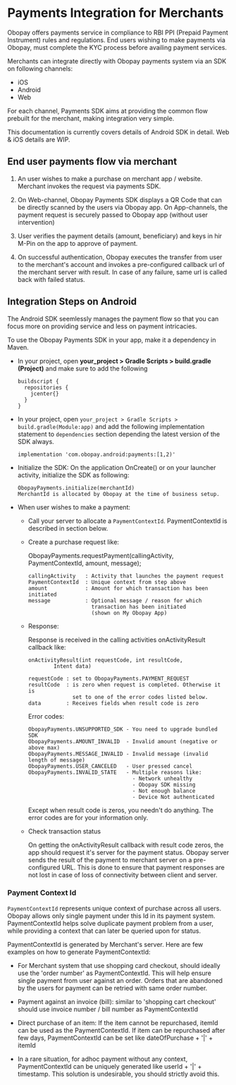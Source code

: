 # Payments Integration for Merchants

Obopay offers payments service in compliance to RBI PPI (Prepaid Payment Instrument) rules and regulations. End users wishing to make payments via Obopay, must complete the KYC process before availing payment services. 

Merchants can integrate directly with Obopay payments system via an SDK on following channels:

- iOS
- Android
- Web 

For each channel, Payments SDK aims at providing the common flow prebuilt for the merchant, making integration very simple. 

This documentation is currently covers details of Android SDK in detail. Web & iOS details are WIP.

## End user payments flow via merchant

1) An user wishes to make a purchase on merchant app / website. Merchant invokes the request via payments SDK. 

2) On Web-channel, Obopay Payments SDK displays a QR Code that can be directly scanned by the users via Obopay app. On App-channels, the payment request is securely passed to Obopay app (without user intervention)

3) User verifies the payment details (amount, beneficiary) and keys in hir M-Pin on the app to approve of payment.

4) On successful authentication, Obopay executes the transfer from user to the merchant's account and invokes a pre-configured callback url of the merchant server with result. In case of any failure, same url is called back with failed status.


## Integration Steps on Android

The Android SDK seemlessly manages the payment flow so that you can focus more on providing service and less on payment intricacies.

To use the Obopay Payments SDK in your app, make it a dependency in Maven.

- In your project, open **your_project > Gradle Scripts > build.gradle (Project)** and make sure to add the following  

      buildscript {
        repositories {
          jcenter{}
        }
      }

- In your project, open `your_project > Gradle Scripts > build.gradle(Module:app)` and add the following implementation statement to `dependencies` section depending the latest version of the SDK always.

      implementation 'com.obopay.android:payments:[1,2)'

- Initialize the SDK: On the application OnCreate() or on your launcher activity, initialize the SDK as following:

      ObopayPayments.initialize(merchantId)
      MerchantId is allocated by Obopay at the time of business setup.

- When user wishes to make a payment:

  - Call your server to allocate a `PaymentContextId`. PaymentContextId is described in section below.
  
  - Create a purchase request like:

    ObopayPayments.requestPayment(callingActivity, PaymentContextId, amount, message);

        callingActivity   : Activity that launches the payment request
        PaymentContextId  : Unique context from step above
        amount            : Amount for which transaction has been initiated 
        message           : Optional message / reason for which 
                            transaction has been initiated 
                            (shown on My Obopay App)

  - Response:

    Response is received in the calling activities onActivityResult callback like:

        onActivityResult(int requestCode, int resultCode,
                Intent data)

        requestCode : set to ObopayPayments.PAYMENT_REQUEST
        resultCode  : is zero when request is completed. Otherwise it is 
                      set to one of the error codes listed below.
        data        : Receives fields when result code is zero

    Error codes:

        ObopayPayments.UNSUPPORTED_SDK - You need to upgrade bundled SDK
        ObopayPayments.AMOUNT_INVALID  - Invalid amount (negative or above max)
        ObopayPayments.MESSAGE_INVALID - Invalid message (invalid length of message)
        ObopayPayments.USER_CANCELED   - User pressed cancel
        ObopayPayments.INVALID_STATE   - Multiple reasons like: 
                                         - Network unhealthy
                                         - Obopay SDK missing
                                         - Not enough balance
                                         - Device Not authenticated

    Except when result code is zeros, you needn't do anything. The error codes are for your information only.

  - Check transaction status

    On getting the onActivityResult callback with result code zeros, the app should request it's server for the payment status. Obopay server sends the result of the payment to merchant server on a pre-configured URL. This is done to ensure that payment responses are not lost in case of loss of connectivity between client and server.

### Payment Context Id

`PaymentContextId` represents unique context of purchase across all users. Obopay allows only single payment under this Id in its payment system. PaymentContextId helps solve duplicate payment problem from a user, while providing a context that can later be queried upon for status.

PaymentContextId is generated by Merchant's server. Here are few examples on how to generate PaymentContextId:

- For Merchant system that use shopping card checkout, should ideally use the 'order number' as PaymentContextId. This will help ensure single payment from user against an order. Orders that are abandoned by the users for payment can be retried with same order number.

- Payment against an invoice (bill): similar to 'shopping cart checkout' should use invoice number / bill number as PaymentContextId

- Direct purchase of an item: If the item cannot be repurchased, itemId can be used as the PaymentContextId. If item can be repurchased after few days, PaymentContextId can be set like dateOfPurchase + '|' + itemId



- In a rare situation, for adhoc payment without any context, PaymentContextId can be uniquely generated like userId + '|' + timestamp. This solution is undesirable, you should strictly avoid this.

